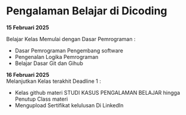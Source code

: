 # Pengalaman Belajar di Dicoding

**15 Februari 2025** <br>

Belajar Kelas Memulai dengan Dasar Pemrograman :
* Dasar Pemrograman Pengembang software
* Pengenalan Logika Pemrograman
* Belajar Dasar Git dan Gihub

**16 Februari 2025**<br>
Melanjutkan Kelas terakhit Deadline 1 :
* Kelas github materi STUDI KASUS PENGALAMAN BELAJAR hingga Penutup Class materi
* Mengupload Sertifikat kelulusan Di LinkedIn
